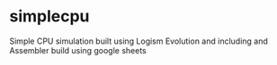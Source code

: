 # simplecpu
Simple CPU simulation built using Logism Evolution and including and Assembler build using google sheets

